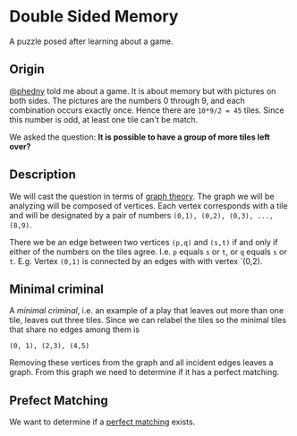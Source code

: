 # Double Sided Memory
A puzzle posed after learning about a game.

## Origin
[@phedny][phedny] told me about a game. It is about memory but with pictures on both sides. The pictures are the numbers 0 through 9, and each combination occurs exactly once. Hence there are `10*9/2 = 45` tiles. Since this number is odd, at least one tile can't be match.

We asked the question: **It is possible to have a group of more tiles left over?**

## Description
We will cast the question in terms of [graph theory][graph_theory]. The graph we will be analyzing will be composed of vertices. Each vertex corresponds with a tile and will be designated by a pair of numbers `(0,1), (0,2), (0,3), ..., (8,9)`.

There we be an edge between two vertices `(p,q)` and `(s,t)` if and only if either of the numbers on the tiles agree. I.e. `p` equals `s` or `t`, or `q` equals `s` or `t`. E.g. Vertex `(0,1)` is connected by an edges with with vertex `(0,2).

## Minimal criminal
A _minimal criminal_, i.e. an example of a play that leaves out more than one tile, leaves out three tiles. Since we can relabel the tiles so the minimal tiles that share no edges among them is

```
(0, 1), (2,3), (4,5)
```

Removing these vertices from the graph and all incident edges leaves a graph. From this graph we need to determine if it has a perfect matching.

## Prefect Matching
We want to determine if a [perfect matching][matching] exists.

[phedny]: https://github.com/phedny
[graph_theory]: https://en.wikipedia.org/wiki/Graph_theory
[matching]: https://en.wikipedia.org/wiki/Matching_(graph_theory)
